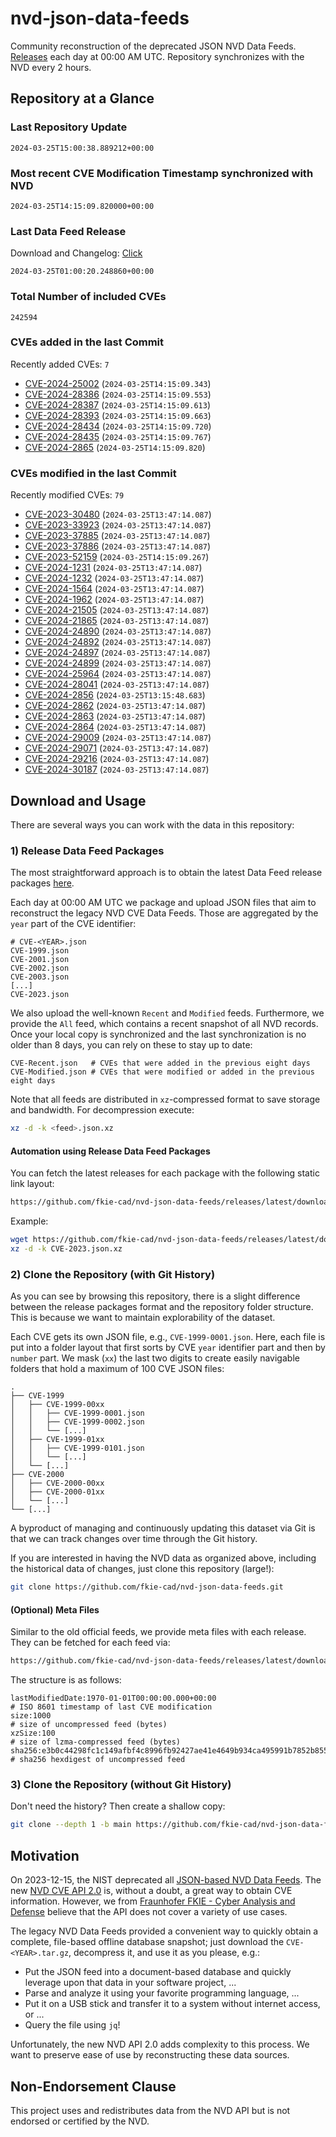 # nvd-json-data-feeds

Community reconstruction of the deprecated JSON NVD Data Feeds. 
[Releases](https://github.com/fkie-cad/nvd-json-data-feeds/releases/latest) each day at 00:00 AM UTC.
Repository synchronizes with the NVD every 2 hours.

## Repository at a Glance

### Last Repository Update

```plain
2024-03-25T15:00:38.889212+00:00
```

### Most recent CVE Modification Timestamp synchronized with NVD

```plain
2024-03-25T14:15:09.820000+00:00
```

### Last Data Feed Release

Download and Changelog: [Click](https://github.com/fkie-cad/nvd-json-data-feeds/releases/latest)

```plain
2024-03-25T01:00:20.248860+00:00
```

### Total Number of included CVEs

```plain
242594
```

### CVEs added in the last Commit

Recently added CVEs: `7`

* [CVE-2024-25002](CVE-2024/CVE-2024-250xx/CVE-2024-25002.json) (`2024-03-25T14:15:09.343`)
* [CVE-2024-28386](CVE-2024/CVE-2024-283xx/CVE-2024-28386.json) (`2024-03-25T14:15:09.553`)
* [CVE-2024-28387](CVE-2024/CVE-2024-283xx/CVE-2024-28387.json) (`2024-03-25T14:15:09.613`)
* [CVE-2024-28393](CVE-2024/CVE-2024-283xx/CVE-2024-28393.json) (`2024-03-25T14:15:09.663`)
* [CVE-2024-28434](CVE-2024/CVE-2024-284xx/CVE-2024-28434.json) (`2024-03-25T14:15:09.720`)
* [CVE-2024-28435](CVE-2024/CVE-2024-284xx/CVE-2024-28435.json) (`2024-03-25T14:15:09.767`)
* [CVE-2024-2865](CVE-2024/CVE-2024-28xx/CVE-2024-2865.json) (`2024-03-25T14:15:09.820`)


### CVEs modified in the last Commit

Recently modified CVEs: `79`

* [CVE-2023-30480](CVE-2023/CVE-2023-304xx/CVE-2023-30480.json) (`2024-03-25T13:47:14.087`)
* [CVE-2023-33923](CVE-2023/CVE-2023-339xx/CVE-2023-33923.json) (`2024-03-25T13:47:14.087`)
* [CVE-2023-37885](CVE-2023/CVE-2023-378xx/CVE-2023-37885.json) (`2024-03-25T13:47:14.087`)
* [CVE-2023-37886](CVE-2023/CVE-2023-378xx/CVE-2023-37886.json) (`2024-03-25T13:47:14.087`)
* [CVE-2023-52159](CVE-2023/CVE-2023-521xx/CVE-2023-52159.json) (`2024-03-25T14:15:09.267`)
* [CVE-2024-1231](CVE-2024/CVE-2024-12xx/CVE-2024-1231.json) (`2024-03-25T13:47:14.087`)
* [CVE-2024-1232](CVE-2024/CVE-2024-12xx/CVE-2024-1232.json) (`2024-03-25T13:47:14.087`)
* [CVE-2024-1564](CVE-2024/CVE-2024-15xx/CVE-2024-1564.json) (`2024-03-25T13:47:14.087`)
* [CVE-2024-1962](CVE-2024/CVE-2024-19xx/CVE-2024-1962.json) (`2024-03-25T13:47:14.087`)
* [CVE-2024-21505](CVE-2024/CVE-2024-215xx/CVE-2024-21505.json) (`2024-03-25T13:47:14.087`)
* [CVE-2024-21865](CVE-2024/CVE-2024-218xx/CVE-2024-21865.json) (`2024-03-25T13:47:14.087`)
* [CVE-2024-24890](CVE-2024/CVE-2024-248xx/CVE-2024-24890.json) (`2024-03-25T13:47:14.087`)
* [CVE-2024-24892](CVE-2024/CVE-2024-248xx/CVE-2024-24892.json) (`2024-03-25T13:47:14.087`)
* [CVE-2024-24897](CVE-2024/CVE-2024-248xx/CVE-2024-24897.json) (`2024-03-25T13:47:14.087`)
* [CVE-2024-24899](CVE-2024/CVE-2024-248xx/CVE-2024-24899.json) (`2024-03-25T13:47:14.087`)
* [CVE-2024-25964](CVE-2024/CVE-2024-259xx/CVE-2024-25964.json) (`2024-03-25T13:47:14.087`)
* [CVE-2024-28041](CVE-2024/CVE-2024-280xx/CVE-2024-28041.json) (`2024-03-25T13:47:14.087`)
* [CVE-2024-2856](CVE-2024/CVE-2024-28xx/CVE-2024-2856.json) (`2024-03-25T13:15:48.683`)
* [CVE-2024-2862](CVE-2024/CVE-2024-28xx/CVE-2024-2862.json) (`2024-03-25T13:47:14.087`)
* [CVE-2024-2863](CVE-2024/CVE-2024-28xx/CVE-2024-2863.json) (`2024-03-25T13:47:14.087`)
* [CVE-2024-2864](CVE-2024/CVE-2024-28xx/CVE-2024-2864.json) (`2024-03-25T13:47:14.087`)
* [CVE-2024-29009](CVE-2024/CVE-2024-290xx/CVE-2024-29009.json) (`2024-03-25T13:47:14.087`)
* [CVE-2024-29071](CVE-2024/CVE-2024-290xx/CVE-2024-29071.json) (`2024-03-25T13:47:14.087`)
* [CVE-2024-29216](CVE-2024/CVE-2024-292xx/CVE-2024-29216.json) (`2024-03-25T13:47:14.087`)
* [CVE-2024-30187](CVE-2024/CVE-2024-301xx/CVE-2024-30187.json) (`2024-03-25T13:47:14.087`)


## Download and Usage

There are several ways you can work with the data in this repository:

### 1) Release Data Feed Packages

The most straightforward approach is to obtain the latest Data Feed release packages [here](https://github.com/fkie-cad/nvd-json-data-feeds/releases/latest).

Each day at 00:00 AM UTC we package and upload JSON files that aim to reconstruct the legacy NVD CVE Data Feeds.
Those are aggregated by the `year` part of the CVE identifier:

```
# CVE-<YEAR>.json
CVE-1999.json
CVE-2001.json
CVE-2002.json
CVE-2003.json
[...]
CVE-2023.json
```

We also upload the well-known `Recent` and `Modified` feeds.
Furthermore, we provide the `All` feed, which contains a recent snapshot of all NVD records.
Once your local copy is synchronized and the last synchronization is no older than 8 days, you can rely on these to stay up to date:

```plain
CVE-Recent.json   # CVEs that were added in the previous eight days
CVE-Modified.json # CVEs that were modified or added in the previous eight days
```

Note that all feeds are distributed in `xz`-compressed format to save storage and bandwidth.
For decompression execute:

```sh
xz -d -k <feed>.json.xz
```


#### Automation using Release Data Feed Packages

You can fetch the latest releases for each package with the following static link layout:

```sh
https://github.com/fkie-cad/nvd-json-data-feeds/releases/latest/download/CVE-<YEAR>.json.xz
```

Example:

```sh
wget https://github.com/fkie-cad/nvd-json-data-feeds/releases/latest/download/CVE-2023.json.xz
xz -d -k CVE-2023.json.xz
```



### 2) Clone the Repository (with Git History)

As you can see by browsing this repository, there is a slight difference between the release packages format and the repository folder structure.
This is because we want to maintain explorability of the dataset.

Each CVE gets its own JSON file, e.g., `CVE-1999-0001.json`.
Here, each file is put into a folder layout that first sorts by CVE `year` identifier part and then by `number` part.
We mask (`xx`) the last two digits to create easily navigable folders that hold a maximum of 100 CVE JSON files:

```plain
.
├── CVE-1999
│   ├── CVE-1999-00xx
│   │   ├── CVE-1999-0001.json
│   │   ├── CVE-1999-0002.json
│   │   └── [...]
│   ├── CVE-1999-01xx
│   │   ├── CVE-1999-0101.json
│   │   └── [...]
│   └── [...]
├── CVE-2000
│   ├── CVE-2000-00xx
│   ├── CVE-2000-01xx
│   └── [...]
└── [...]
```

A byproduct of managing and continuously updating this dataset via Git is that we can track changes over time through the Git history.

If you are interested in having the NVD data as organized above, including the historical data of changes, just clone this repository (large!):

```sh
git clone https://github.com/fkie-cad/nvd-json-data-feeds.git
```

#### (Optional) Meta Files

Similar to the old official feeds, we provide meta files with each release. They can be fetched for each feed via:

```sh
https://github.com/fkie-cad/nvd-json-data-feeds/releases/latest/download/CVE-<YEAR>.meta
```

The structure is as follows:

```plain
lastModifiedDate:1970-01-01T00:00:00.000+00:00                          # ISO 8601 timestamp of last CVE modification
size:1000                                                               # size of uncompressed feed (bytes)
xzSize:100                                                              # size of lzma-compressed feed (bytes)
sha256:e3b0c44298fc1c149afbf4c8996fb92427ae41e4649b934ca495991b7852b855 # sha256 hexdigest of uncompressed feed
```


### 3) Clone the Repository (without Git History)

Don't need the history? Then create a shallow copy:

```sh
git clone --depth 1 -b main https://github.com/fkie-cad/nvd-json-data-feeds.git
```

## Motivation

On 2023-12-15, the NIST deprecated all [JSON-based NVD Data Feeds](https://nvd.nist.gov/vuln/data-feeds#divRetirementBanner-1).
The new [NVD CVE API 2.0](https://nvd.nist.gov/developers/vulnerabilities) is, without a doubt, a great way to obtain CVE information.
However, we from [Fraunhofer FKIE - Cyber Analysis and Defense](https://www.fkie.fraunhofer.de/en/departments/cad.html) believe that the API does not cover a variety of use cases.

The legacy NVD Data Feeds provided a convenient way to quickly obtain a complete, file-based offline database snapshot; just download the `CVE-<YEAR>.tar.gz`, decompress it, and use it as you please, e.g.:

* Put the JSON feed into a document-based database and quickly leverage upon that data in your software project, ...
* Parse and analyze it using your favorite programming language, ...
* Put it on a USB stick and transfer it to a system without internet access, or ...
* Query the file using `jq`!

Unfortunately, the new NVD API 2.0 adds complexity to this process.
We want to preserve ease of use by reconstructing these data sources.

## Non-Endorsement Clause

This project uses and redistributes data from the NVD API but is not endorsed or certified by the NVD.